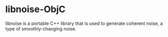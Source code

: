 # libnoise-ObjC
libnoise is a portable C++ library that is used to generate coherent noise, a type of smoothly-changing noise.
